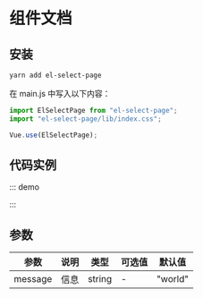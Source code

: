 # 组件文档

## 安装

```bash
yarn add el-select-page
```

在 main.js 中写入以下内容：

```js
import ElSelectPage from "el-select-page";
import "el-select-page/lib/index.css";

Vue.use(ElSelectPage);
```

<script>
export default {
  data(){
    return {
      pageData:[
        {
          value:'1',
          label:'黑河市'
        },
        {
          value:'2',
          label:'孝感市'
        },
        {
          value:'3',
          label:'讷河市'
        }
      ]
    }
  }
}
</script>

## 代码实例
::: demo
<template>
    <el-select-page
    @on-page-change="handlePageChange"
    :data="pageData"
    :totalItems="7"
    :pageSize="pageSize"
    :multiple="true"
    />
</template>

<script>

const data = [
        {
          label:'1',
          value:1
        },
        {
          label:'2',
          value:2
        },
        {
          label:'3',
          value:3
        },
        {
          label:'4',
          value:4
        },
        {
          label:'5',
          value:5
        },
        {
          label:'6',
          value:6
        },
        {
          label:'7',
          value:7
        }
      ]
export default {
  data(){
    return {
      pageData:[],
      pageSize:3,
      page:1
    }
  },
  mounted(){
    this.pageData = data.slice((this.page-1)*this.pageSize,this.page*this.pageSize)
  },
    methods: {
        handlePageChange(page,size){
          this.page = page
          this.pageData = data.slice((page-1)*size,page*size)
        }
    },
}
</script>

<style>
button {
    color: blue;
}
</style>
:::


## 参数

| 参数    | 说明 | 类型   | 可选值 | 默认值  |
| ------- | ---- | ------ | ------ | ------- |
| message | 信息 | string | -      | "world" |
